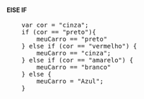 #### ElSE IF

<pre>
    var cor = "cinza";
    if (cor == "preto"){
        meuCarro == "preto"
    } else if (cor == "vermelho") {
        meuCarro == "cinza";
    } else if (cor == "amarelo") {
        meuCarro == "branco"
    } else {
        meuCarro = "Azul";
    }
</pre>